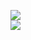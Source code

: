 [![](https://img.shields.io/badge/Made%20With-Github%20Spray-lightgrey.svg?style=for-the-badge&logo=github)](https://github.com/Annihil/github-spray#3846)  
[![](https://i.imgur.com/2DrTn0Z.gif)](https://github.com/Annihil/github-spray)